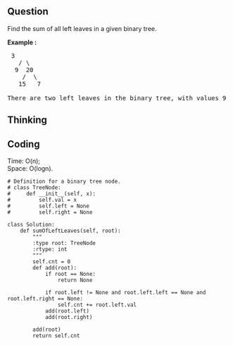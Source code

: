 ## Question
Find the sum of all left leaves in a given binary tree.

**Example :**
<pre>
 3
   / \
  9  20
    /  \
   15   7

There are two left leaves in the binary tree, with values 9 and 15 respectively. Return 24.
</pre>

## Thinking


## Coding
Time: O(n);  </br>
Space: O(logn).
```python3
# Definition for a binary tree node.
# class TreeNode:
#     def __init__(self, x):
#         self.val = x
#         self.left = None
#         self.right = None

class Solution:
    def sumOfLeftLeaves(self, root):
        """
        :type root: TreeNode
        :rtype: int
        """
        self.cnt = 0
        def add(root):
            if root == None:
                return None
            
            if root.left != None and root.left.left == None and root.left.right == None:
                self.cnt += root.left.val
            add(root.left)
            add(root.right)
            
        add(root)
        return self.cnt
```

